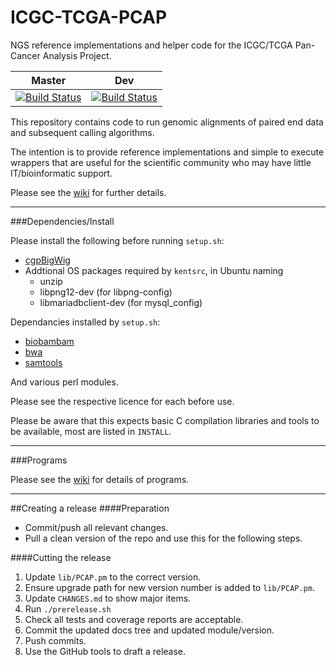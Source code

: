 ICGC-TCGA-PCAP
==============

NGS reference implementations and helper code for the ICGC/TCGA Pan-Cancer Analysis Project.

| Master | Dev |
|---|---|
| [![Build Status](https://travis-ci.org/ICGC-TCGA-PanCancer/PCAP-core.svg?branch=master)](https://travis-ci.org/ICGC-TCGA-PanCancer/PCAP-core) |  [![Build Status](https://travis-ci.org/ICGC-TCGA-PanCancer/PCAP-core.svg?branch=dev)](https://travis-ci.org/ICGC-TCGA-PanCancer/PCAP-core) |

This repository contains code to run genomic alignments of paired end data
and subsequent calling algorithms.

The intention is to provide reference implementations and simple to execute wrappers
that are useful for the scientific community who may have little IT/bioinformatic support.

Please see the [wiki](https://github.com/ICGC-TCGA-PanCancer/PCAP-core/wiki) for further details.

---

###Dependencies/Install

Please install the following before running `setup.sh`:

* [cgpBigWig](https://github.com/cancerit/cgpBigWig/releases)
* Addtional OS packages required by `kentsrc`, in Ubuntu naming
  * unzip
  * libpng12-dev (for libpng-config)
  * libmariadbclient-dev (for mysql_config)

Dependancies installed by `setup.sh`:

* [biobambam](https://github.com/gt1/biobambam)
* [bwa](https://github.com/lh3/bwa)
* [samtools](https://github.com/samtools/samtools)

And various perl modules.

Please see the respective licence for each before use.

Please be aware that this expects basic C compilation libraries and tools to be available, most are listed in `INSTALL`.

---

###Programs

Please see the [wiki](https://github.com/ICGC-TCGA-PanCancer/PCAP-core/wiki) for details of programs.

---

##Creating a release
####Preparation
* Commit/push all relevant changes.
* Pull a clean version of the repo and use this for the following steps.

####Cutting the release
1. Update `lib/PCAP.pm` to the correct version.
2. Ensure upgrade path for new version number is added to `lib/PCAP.pm`.
3. Update `CHANGES.md` to show major items.
4. Run `./prerelease.sh`
5. Check all tests and coverage reports are acceptable.
6. Commit the updated docs tree and updated module/version.
7. Push commits.
8. Use the GitHub tools to draft a release.
